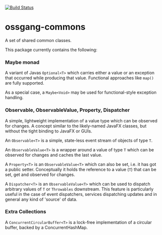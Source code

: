 [![Build Status](https://travis-ci.com/ossgang/ossgang-commons.svg?branch=master)](https://travis-ci.com/ossgang/ossgang-commons)

# ossgang-commons
A set of shared common classes.

This package currently contains the following:

### Maybe monad
A variant of Javas ``Optional<T>`` which carries either a value or an
exception that occurred while producing that value. Functional approaches
like ``map()`` are fully supported.

As a special case, a ``Maybe<Void>`` may be used for functional-style
exception handling.

### Observable, ObservableValue, Property, Dispatcher
A simple, lightweight implementation of a value type which can be observed
for changes. A concept similar to the likely-named JavaFX classes, but
without the tight binding to JavaFX or GUIs.

An ``Observable<T>`` is a simple, state-less event stream of objects of
type ``T``.

An ``ObservableValue<T>`` is a wrapper around a value of type ``T`` which
can be observed for changes and caches the last value.

A ``Property<T>`` is an ``ObservableValue<T>`` which can also be set,
i.e. it has got a public setter. Conceptually it holds the reference to a value (``T``) that can be set, get and observed for changes.

A ``Dispatcher<T>`` is an ``ObservableValue<T>`` which can be used to dispatch
arbitrary values of ``T`` or ``Throwables`` downstream. This feature is particularly useful in the case of event dispatchers, services dispatching updates and in general any kind of 'source' of data.

### Extra Collections

A ``ConcurrentCircularBuffer<T>`` is a lock-free implementation of a circular
buffer, backed by a ConcurrentHashMap.
